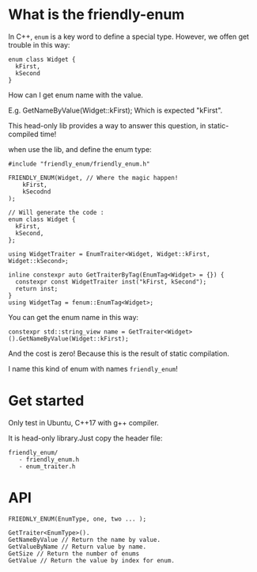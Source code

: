 
# What is the friendly-enum
In C++, `enum` is a key word to define a special type.
However, we offen get trouble in this way:
```
enum class Widget {
  kFirst,
  kSecond
}

```
How can I get enum name with the value.

E.g. GetNameByValue(Widget::kFirst); Which is expected "kFirst".


This head-only lib provides a way to answer this question, in static-compiled time!

when use the lib, and define the enum type:

```
#include "friendly_enum/friendly_enum.h"

FRIENDLY_ENUM(Widget, // Where the magic happen!
    kFirst,
    kSecodnd
);

// Will generate the code :
enum class Widget {
  kFirst,
  kSecond,
};

using WidgetTraiter = EnumTraiter<Widget, Widget::kFirst, Widget::kSecond>;

inline constexpr auto GetTraiterByTag(EnumTag<Widget> = {}) {
  constexpr const WidgetTraiter inst("kFirst, kSecond");
  return inst;
}
using WidgetTag = fenum::EnumTag<Widget>;

```

You can get the enum name in this way:
```
constexpr std::string_view name = GetTraiter<Widget>().GetNameByValue(Widget::kFirst);
```
And the cost is zero! Because this is the result of static compilation.

I name this kind of enum with names `friendly_enum`!

# Get started
Only test in Ubuntu, C++17 with g++ compiler.

It is head-only library.Just copy the header file:
```
friendly_enum/
   - friendly_enum.h
   - enum_traiter.h
```

# API

```
FRIEDNLY_ENUM(EnumType, one, two ... );

GetTraiter<EnumType>().
GetNameByValue // Return the name by value.
GetValueByName // Return value by name.
GetSize // Return the number of enums
GetValue // Return the value by index for enum.

```
